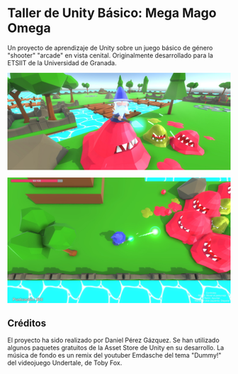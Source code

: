 # Taller de Unity Básico: Mega Mago Omega
Un proyecto de aprendizaje de Unity sobre un juego básico de género "shooter" "arcade" en vista cenital. Originalmente desarrollado para la ETSIIT de la Universidad de Granada.

![Promo](https://github.com/NestorsImagination/Taller-Unity-Basico-Mega-Mago-Omega/blob/master/Capturas/Promo.jpg)

![Screenshot](https://github.com/NestorsImagination/Taller-Unity-Basico-Mega-Mago-Omega/blob/master/Capturas/GameScreenshot.jpg)

## Créditos

El proyecto ha sido realizado por Daniel Pérez Gázquez. Se han utilizado algunos paquetes gratuitos de la Asset Store de Unity en su desarrollo. La música de fondo es un remix del youtuber Emdasche del tema "Dummy!" del videojuego Undertale, de Toby Fox.

